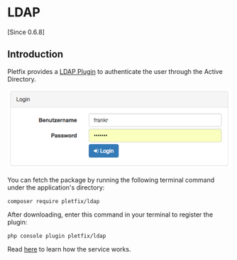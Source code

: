 # LDAP

[Since 0.6.8]

## Introduction

Pletfix provides a [LDAP Plugin](https://github.com/pletfix/ldap) to authenticate the user through the Active Directory.

![screenshot](https://raw.githubusercontent.com/pletfix/ldap/master/screenshot1.png)

You can fetch the package by running the following terminal command under the application's directory:

    composer require pletfix/ldap

After downloading, enter this command in your terminal to register the plugin:

    php console plugin pletfix/ldap 

Read [here](https://github.com/pletfix/ldap) to learn how the service works.

